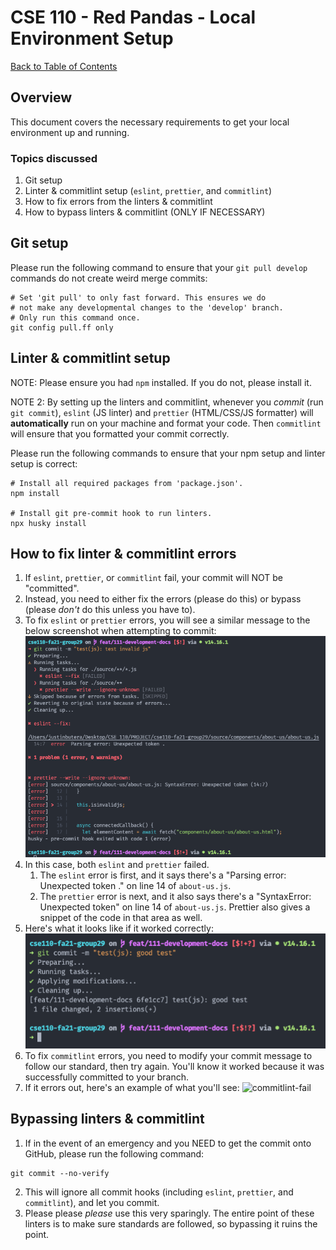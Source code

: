 # CSE 110 - Red Pandas - Local Environment Setup

[Back to Table of Contents](README.md)

## Overview
This document covers the necessary requirements to get your local environment up and running.

### Topics discussed
1. Git setup
2. Linter & commitlint setup (`eslint`, `prettier`, and `commitlint`)
3. How to fix errors from the linters & commitlint
4. How to bypass linters & commitlint (ONLY IF NECESSARY)

## Git setup
Please run the following command to ensure that your `git pull develop` commands do not create weird merge commits:
```shell
# Set 'git pull' to only fast forward. This ensures we do
# not make any developmental changes to the 'develop' branch.
# Only run this command once.
git config pull.ff only
```

## Linter & commitlint setup
NOTE: Please ensure you had `npm` installed. If you do not, please install it.

NOTE 2: By setting up the linters and commitlint, whenever you _commit_ (run `git commit`), `eslint` (JS linter) and `prettier` (HTML/CSS/JS formatter) will **automatically** run on your machine and format your code. Then `commitlint` will ensure that you formatted your commit correctly.

Please run the following commands to ensure that your npm setup and linter setup is correct:
```shell
# Install all required packages from 'package.json'.
npm install

# Install git pre-commit hook to run linters.
npx husky install
```

## How to fix linter & commitlint errors
1. If `eslint`, `prettier`, or `commitlint` fail, your commit will NOT be "committed".
2. Instead, you need to either fix the errors (please do this) or bypass (please _don't_ do this unless you have to).
3. To fix `eslint` or `prettier` errors, you will see a similar message to the below screenshot when attempting to commit:
  ![eslint-prettier-fail](screenshots/eslint-prettier-fail.png)
4. In this case, both `eslint` and `prettier` failed.
   1. The `eslint` error is first, and it says there's a "Parsing error: Unexpected token ." on line 14 of `about-us.js`.
   2. The `prettier` error is next, and it also says there's a "SyntaxError: Unexpected token" on line 14 of `about-us.js`. Prettier also gives a snippet of the code in that area as well.
5. Here's what it looks like if it worked correctly:
  ![eslint-prettier-success](screenshots/eslint-prettier-success.png)
6. To fix `commitlint` errors, you need to modify your commit message to follow our standard, then try again. You'll know it worked because it was successfully committed to your branch.
7. If it errors out, here's an example of what you'll see:
  ![commitlint-fail](screenshots/commitlint-fail].png)

## Bypassing linters & commitlint
1. If in the event of an emergency and you NEED to get the commit onto GitHub, please run the following command:
  ```shell
  git commit --no-verify
  ```
2. This will ignore all commit hooks (including `eslint`, `prettier`, and `commitlint`), and let you commit.
3. Please please _please_ use this very sparingly. The entire point of these linters is to make sure standards are followed, so bypassing it ruins the point.